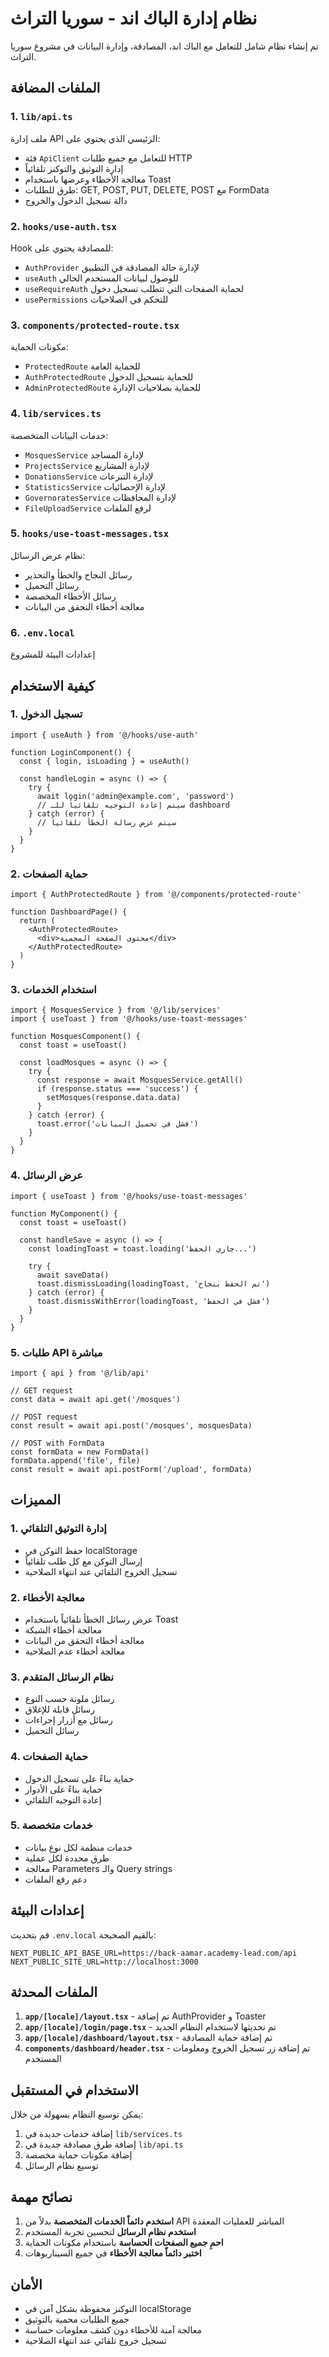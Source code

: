 # نظام إدارة الباك اند - سوريا التراث

تم إنشاء نظام شامل للتعامل مع الباك اند، المصادقة، وإدارة البيانات في مشروع سوريا التراث.

## الملفات المضافة

### 1. `lib/api.ts`
ملف إدارة API الرئيسي الذي يحتوي على:
- فئة `ApiClient` للتعامل مع جميع طلبات HTTP
- إدارة التوثيق والتوكنز تلقائياً
- معالجة الأخطاء وعرضها باستخدام Toast
- طرق للطلبات: GET, POST, PUT, DELETE, POST مع FormData
- دالة تسجيل الدخول والخروج

### 2. `hooks/use-auth.tsx`
Hook للمصادقة يحتوي على:
- `AuthProvider` لإدارة حالة المصادقة في التطبيق
- `useAuth` للوصول لبيانات المستخدم الحالي
- `useRequireAuth` لحماية الصفحات التي تتطلب تسجيل دخول
- `usePermissions` للتحكم في الصلاحيات

### 3. `components/protected-route.tsx`
مكونات الحماية:
- `ProtectedRoute` للحماية العامة
- `AuthProtectedRoute` للحماية بتسجيل الدخول
- `AdminProtectedRoute` للحماية بصلاحيات الإدارة

### 4. `lib/services.ts`
خدمات البيانات المتخصصة:
- `MosquesService` لإدارة المساجد
- `ProjectsService` لإدارة المشاريع
- `DonationsService` لإدارة التبرعات
- `StatisticsService` لإدارة الإحصائيات
- `GovernoratesService` لإدارة المحافظات
- `FileUploadService` لرفع الملفات

### 5. `hooks/use-toast-messages.tsx`
نظام عرض الرسائل:
- رسائل النجاح والخطأ والتحذير
- رسائل التحميل
- رسائل الأخطاء المخصصة
- معالجة أخطاء التحقق من البيانات

### 6. `.env.local`
إعدادات البيئة للمشروع

## كيفية الاستخدام

### 1. تسجيل الدخول

```tsx
import { useAuth } from '@/hooks/use-auth'

function LoginComponent() {
  const { login, isLoading } = useAuth()
  
  const handleLogin = async () => {
    try {
      await login('admin@example.com', 'password')
      // سيتم إعادة التوجيه تلقائياً للـ dashboard
    } catch (error) {
      // سيتم عرض رسالة الخطأ تلقائياً
    }
  }
}
```

### 2. حماية الصفحات

```tsx
import { AuthProtectedRoute } from '@/components/protected-route'

function DashboardPage() {
  return (
    <AuthProtectedRoute>
      <div>محتوى الصفحة المحمية</div>
    </AuthProtectedRoute>
  )
}
```

### 3. استخدام الخدمات

```tsx
import { MosquesService } from '@/lib/services'
import { useToast } from '@/hooks/use-toast-messages'

function MosquesComponent() {
  const toast = useToast()
  
  const loadMosques = async () => {
    try {
      const response = await MosquesService.getAll()
      if (response.status === 'success') {
        setMosques(response.data.data)
      }
    } catch (error) {
      toast.error('فشل في تحميل البيانات')
    }
  }
}
```

### 4. عرض الرسائل

```tsx
import { useToast } from '@/hooks/use-toast-messages'

function MyComponent() {
  const toast = useToast()
  
  const handleSave = async () => {
    const loadingToast = toast.loading('جاري الحفظ...')
    
    try {
      await saveData()
      toast.dismissLoading(loadingToast, 'تم الحفظ بنجاح')
    } catch (error) {
      toast.dismissWithError(loadingToast, 'فشل في الحفظ')
    }
  }
}
```

### 5. طلبات API مباشرة

```tsx
import { api } from '@/lib/api'

// GET request
const data = await api.get('/mosques')

// POST request
const result = await api.post('/mosques', mosquesData)

// POST with FormData
const formData = new FormData()
formData.append('file', file)
const result = await api.postForm('/upload', formData)
```

## المميزات

### 1. إدارة التوثيق التلقائي
- حفظ التوكن في localStorage
- إرسال التوكن مع كل طلب تلقائياً
- تسجيل الخروج التلقائي عند انتهاء الصلاحية

### 2. معالجة الأخطاء
- عرض رسائل الخطأ تلقائياً باستخدام Toast
- معالجة أخطاء الشبكة
- معالجة أخطاء التحقق من البيانات
- معالجة أخطاء عدم الصلاحية

### 3. نظام الرسائل المتقدم
- رسائل ملونة حسب النوع
- رسائل قابلة للإغلاق
- رسائل مع أزرار إجراءات
- رسائل التحميل

### 4. حماية الصفحات
- حماية بناءً على تسجيل الدخول
- حماية بناءً على الأدوار
- إعادة التوجيه التلقائي

### 5. خدمات متخصصة
- خدمات منظمة لكل نوع بيانات
- طرق محددة لكل عملية
- معالجة Parameters والـ Query strings
- دعم رفع الملفات

## إعدادات البيئة

قم بتحديث `.env.local` بالقيم الصحيحة:

```env
NEXT_PUBLIC_API_BASE_URL=https://back-aamar.academy-lead.com/api
NEXT_PUBLIC_SITE_URL=http://localhost:3000
```

## الملفات المحدثة

1. **`app/[locale]/layout.tsx`** - تم إضافة AuthProvider و Toaster
2. **`app/[locale]/login/page.tsx`** - تم تحديثها لاستخدام النظام الجديد
3. **`app/[locale]/dashboard/layout.tsx`** - تم إضافة حماية المصادقة
4. **`components/dashboard/header.tsx`** - تم إضافة زر تسجيل الخروج ومعلومات المستخدم

## الاستخدام في المستقبل

يمكن توسيع النظام بسهولة من خلال:
1. إضافة خدمات جديدة في `lib/services.ts`
2. إضافة طرق مصادقة جديدة في `lib/api.ts`
3. إضافة مكونات حماية مخصصة
4. توسيع نظام الرسائل

## نصائح مهمة

1. **استخدم دائماً الخدمات المتخصصة** بدلاً من API المباشر للعمليات المعقدة
2. **استخدم نظام الرسائل** لتحسين تجربة المستخدم
3. **احمِ جميع الصفحات الحساسة** باستخدام مكونات الحماية
4. **اختبر دائماً معالجة الأخطاء** في جميع السيناريوهات

## الأمان

- التوكنز محفوظة بشكل آمن في localStorage
- جميع الطلبات محمية بالتوثيق
- معالجة آمنة للأخطاء دون كشف معلومات حساسة
- تسجيل خروج تلقائي عند انتهاء الصلاحية
